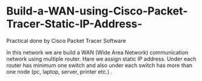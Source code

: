 # Build-a-WAN-using-Cisco-Packet-Tracer-Static-IP-Address-
Practical done by Cisco Packet Tracer Software


In this network we are build a WAN (Wide Area Network) communication network using multiple 
router. Hare we assign static IP address. Under each router has minimum one switch and also under 
each switch has more than one node (pc, laptop, server, printer etc.) . 
